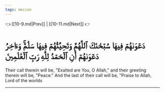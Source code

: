 ```yaml
---
tags: meccan
---
```


👈 [[10-9.md|Prev]] | [[10-11.md|Next]] 👉

# دَعۡوَىٰهُمۡ فِيهَا سُبۡحَٰنَكَ ٱللَّهُمَّ وَتَحِيَّتُهُمۡ فِيهَا سَلَٰمٞۚ وَءَاخِرُ دَعۡوَىٰهُمۡ أَنِ ٱلۡحَمۡدُ لِلَّهِ رَبِّ ٱلۡعَٰلَمِينَ

Their call therein will be, "Exalted are You, O Allah," and their greeting therein will be, "Peace." And the last of their call will be, "Praise to Allah, Lord of the worlds

---

